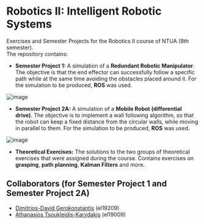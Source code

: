 # Robotics II: Intelligent Robotic Systems

Exercises and Semester Projects for the Robotics II course of NTUA (8th semester).  
The repository contains:  
- **Semester Project 1:** A simulation of a **Redundant Robotic Manipulator**. The objective is that the end
effector can successfully follow a specific path while at the same time avoiding the obstacles placed around it.
For the simulation to be produced, **ROS** was used.

![image](https://github.com/ThanosTsoukleidis-Karydakis/Robotics-II-Intelligent-Robotic-Systems/assets/106911775/f4ca3d1a-542f-4fef-9375-54eb08a3a825)

- **Semester Project 2A:** A simulation of a **Mobile Robot (differential drive)**. The objective is to implement
a wall following algorithm, so that the robot can keep a fixed distance from the circular walls, while moving in
parallel to them. For the simulation to be produced, **ROS** was used.

![image](https://github.com/ThanosTsoukleidis-Karydakis/Robotics-II-Intelligent-Robotic-Systems/assets/106911775/4720a5c7-7399-4be0-a34f-897d0bfa20cf)

- **Theoretical Exercises:** The solutions to the two groups of theoretical exercises that were assigned during
the course. Contains exercises on **grasping**, **path planning**, **Kalman Filters** and more. 

## Collaborators (for Semester Project 1 and Semester Project 2A) 
- [Dimitrios-David Gerokonstantis](https://github.com/DimitrisDavidGerokonstantis)  (el19209)
- [Athanasios Tsoukleidis-Karydakis](https://github.com/ThanosTsoukleidis-Karydakis)  (el19009)

